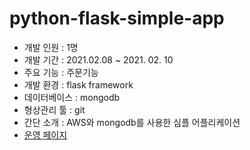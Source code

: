 # python-flask-simple-app

- 개발 인원 : 1명
- 개발 기간 :  2021.02.08 ~ 2021. 02. 10
- 주요 기능 : 주문기능
- 개발 환경 : flask framework
- 데이터베이스 : mongodb
- 형상관리 툴 : git
- 간단 소개 : AWS와 mongodb를 사용한 심플 어플리케이션
- [운영 페이지](http://seongbindb.shop/)
